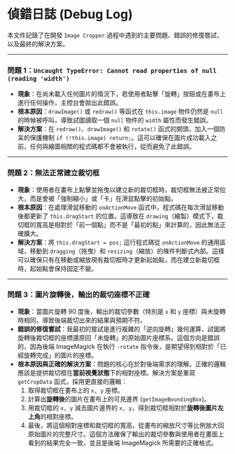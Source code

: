 # 偵錯日誌 (Debug Log)

本文件記錄了在開發 `Image Cropper` 過程中遇到的主要問題、錯誤的修復嘗試，以及最終的解決方案。

---

### 問題 1：`Uncaught TypeError: Cannot read properties of null (reading 'width')`

- **現象**：在尚未載入任何圖片的情況下，若使用者點擊「旋轉」按鈕或在畫布上進行任何操作，主控台會拋出此錯誤。
- **根本原因**：`drawImage()` 或 `redraw()` 等函式在 `this.image` 物件仍然是 `null` 的時候被呼叫，導致試圖讀取一個 `null` 物件的 `width` 屬性而發生錯誤。
- **解決方案**：在 `redraw()`、`drawImage()` 和 `rotate()` 函式的開頭，加入一個防呆的保護機制 `if (!this.image) return;`。這可以確保在圖片成功載入之前，任何與繪圖相關的程式碼都不會被執行，從而避免了此錯誤。

---

### 問題 2：無法正常建立裁切框

- **現象**：使用者在畫布上點擊並拖曳以建立新的裁切框時，裁切框無法被正常拉大，而是會被「強制縮小」或「卡」在滑鼠點擊的初始點。
- **根本原因**：在處理滑鼠移動的 `onActionMove` 函式中，程式碼在每次滑鼠移動後都更新了 `this.dragStart` 的位置。這導致在 `drawing`（繪製）模式下，裁切框的寬高是相對於「前一個點」而不是「最初的點」來計算的，因此無法正確擴大。
- **解決方案**：將 `this.dragStart = pos;` 這行程式碼從 `onActionMove` 的通用區域，移動到 `dragging`（拖曳）和 `resizing`（縮放）的條件判斷式內部。這樣可以確保只有在移動或縮放現有裁切框時才更新起始點，而在建立新裁切框時，起始點會保持固定不變。

---

### 問題 3：圖片旋轉後，輸出的裁切座標不正確

- **現象**：當圖片旋轉 90 度後，輸出的裁切參數（特別是 `x` 和 `y` 座標）與未旋轉時相同，導致後端裁切出來的結果與預期不符。
- **錯誤的修復嘗試**：我最初的嘗試是進行複雜的「逆向旋轉」幾何運算，試圖將旋轉後裁切框的座標還原回「未旋轉」的原始圖片座標系。這個方向是錯誤的，因為後端 ImageMagick 在執行 `-rotate` 指令後，是期望得到相對於「已經旋轉完成」的圖片的座標。
- **根本原因與正確的解決方案**：問題的核心在於對後端需求的理解。正確的邏輯應該是提供裁切框在**當前視覺狀態**下的相對座標。解決方案是重寫 `getCropData` 函式，採用更直接的邏輯：
    1.  取得裁切框在畫布上的 `x, y` 座標。
    2.  計算出**旋轉後**的圖片在畫布上的可見邊界 (`getImageBoundingBox`)。
    3.  用裁切框的 `x, y` 減去圖片邊界的 `x, y`，得到裁切框相對於**旋轉後圖片左上角**的相對座標。
    4.  最後，將這個相對座標和裁切框的寬高，從畫布的縮放尺寸等比例放大回原始圖片的完整尺寸。這個方法確保了輸出的裁切參數與使用者在畫面上看到的結果完全一致，並且是後端 ImageMagick 所需要的正確格式。
